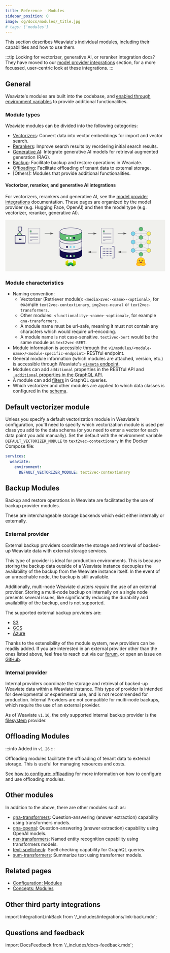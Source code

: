 ```yaml
---
title: Reference - Modules
sidebar_position: 0
image: og/docs/modules/_title.jpg
# tags: ['modules']
---
```


This section describes Weaviate's individual modules, including their capabilities and how to use them.

:::tip Looking for vectorizer, generative AI, or reranker integration docs?
They have moved to our [model provider integrations](../model-providers/index.md) section, for a more focussed, user-centric look at these integrations.
:::

## General

Weaviate's modules are built into the codebase, and [enabled through environment variables](../configuration/modules.md) to provide additional functionalities.

### Module types

Weaviate modules can be divided into the following categories:

- [Vectorizers](#vectorizer-reranker-and-generative-ai-integrations): Convert data into vector embeddings for import and vector search.
- [Rerankers](#vectorizer-reranker-and-generative-ai-integrations): Improve search results by reordering initial search results.
- [Generative AI](#vectorizer-reranker-and-generative-ai-integrations): Integrate generative AI models for retrieval augmented generation (RAG).
- [Backup](#backup-modules): Facilitate backup and restore operations in Weaviate.
- [Offloading](#offloading-modules): Facilitate offloading of tenant data to external storage.
- [Others]: Modules that provide additional functionalities.

#### Vectorizer, reranker, and generative AI integrations

For vectorizers, rerankers and generative AI, see the [model provider integrations](../model-providers/index.md) documentation. These pages are organized by the model provider (e.g. Hugging Face, OpenAI) and then the model type (e.g. vectorizer, reranker, generative AI).

![Embedding integration illustration](../model-providers/_includes/integration_huggingface_embedding.png)

### Module characteristics

- Naming convention:
  - Vectorizer (Retriever module): `<media>2vec-<name>-<optional>`, for example `text2vec-contextionary`, `img2vec-neural` or `text2vec-transformers`.
  - Other modules: `<functionality>-<name>-<optional>`, for example `qna-transformers`.
  - A module name must be url-safe, meaning it must not contain any characters which would require url-encoding.
  - A module name is not case-sensitive. `text2vec-bert` would be the same module as `text2vec-BERT`.
- Module information is accessible through the `v1/modules/<module-name>/<module-specific-endpoint>` RESTful endpoint.
- General module information (which modules are attached, version, etc.) is accessible through Weaviate's [`v1/meta` endpoint](../config-refs/meta.md).
- Modules can add `additional` properties in the RESTful API and [`_additional` properties in the GraphQL API](../api/graphql/additional-properties.md).
- A module can add [filters](../api/graphql/filters.md) in GraphQL queries.
- Which vectorizer and other modules are applied to which data classes is configured in the [schema](../manage-data/collections.mdx#specify-a-vectorizer).

## Default vectorizer module

Unless you specify a default vectorization module in Weaviate's configuration, you'll need to specify which vectorization module is used per class you add to the data schema (or you need to enter a vector for each data point you add manually). Set the default with the environment variable `DEFAULT_VECTORIZER_MODULE` to `text2vec-contextionary` in the Docker Compose file:

``` yaml
services:
  weaviate:
    environment:
      DEFAULT_VECTORIZER_MODULE: text2vec-contextionary
```

## Backup Modules

Backup and restore operations in Weaviate are facilitated by the use of backup provider modules.

These are interchangeable storage backends which exist either internally or externally.

### External provider

External backup providers coordinate the storage and retrieval of backed-up Weaviate data with external storage services.

This type of provider is ideal for production environments. This is because storing the backup data outside of a Weaviate instance decouples the availability of the backup from the Weaviate instance itself. In the event of an unreachable node, the backup is still available.

Additionally, multi-node Weaviate clusters _require_ the use of an external provider. Storing a multi-node backup on internally on a single node presents several issues, like significantly reducing the durability and availability of the backup, and is not supported.

The supported external backup providers are:
- [S3](/developers/weaviate/configuration/backups.md#s3-aws-or-s3-compatible)
- [GCS](/developers/weaviate/configuration/backups.md#gcs-google-cloud-storage)
- [Azure](/developers/weaviate/configuration/backups.md#azure-storage)

Thanks to the extensibility of the module system, new providers can be readily added. If you are interested in an external provider other than the ones listed above, feel free to reach out via our [forum](https://forum.weaviate.io/), or open an issue on [GitHub](https://github.com/weaviate/weaviate).

### Internal provider

Internal providers coordinate the storage and retrieval of backed-up Weaviate data within a Weaviate instance. This type of provider is intended for developmental or experimental use, and is not recommended for production. Internal Providers are not compatible for multi-node backups, which require the use of an external provider.

As of Weaviate `v1.16`, the only supported internal backup provider is the [filesystem](/developers/weaviate/configuration/backups.md#filesystem) provider.

## Offloading Modules

:::info Added in `v1.26`
:::

Offloading modules facilitate the offloading of tenant data to external storage. This is useful for managing resources and costs.

See [how to configure: offloading](../configuration/tenant-offloading.md) for more information on how to configure and use offloading modules.

## Other modules

In addition to the above, there are other modules such as:

- [qna-transformers](./qna-transformers.md): Question-answering (answer extraction) capability using transformers models.
- [qna-openai](./qna-openai.md): Question-answering (answer extraction) capability using OpenAI models.
- [ner-transformers](./ner-transformers.md): Named entity recognition capability using transformers models.
- [text-spellcheck](./ner-transformers.md): Spell checking capability for GraphQL queries.
- [sum-transformers](./sum-transformers.md): Summarize text using transformer models.

## Related pages

- [Configuration: Modules](../configuration/modules.md)
- [Concepts: Modules](../concepts/modules.md)

## Other third party integrations

import IntegrationLinkBack from '/_includes/integrations/link-back.mdx';

<IntegrationLinkBack/>

## Questions and feedback

import DocsFeedback from '/_includes/docs-feedback.mdx';

<DocsFeedback/>
